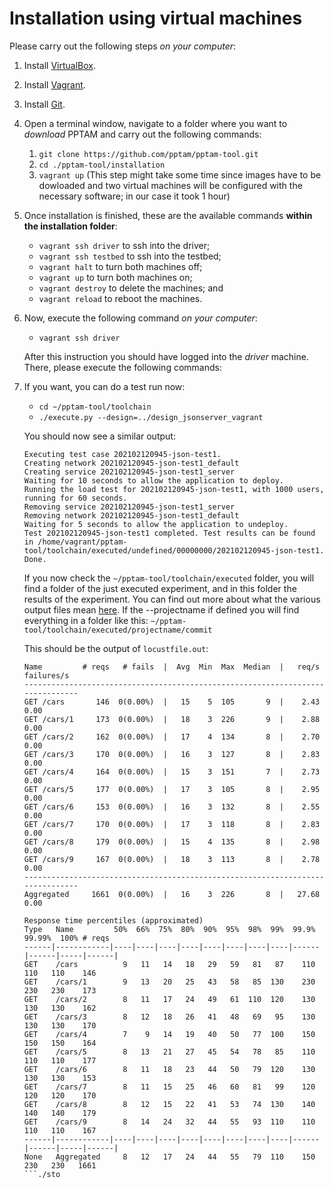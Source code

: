 # Installation using virtual machines

Please carry out the following steps *on your computer*:

1.  Install [VirtualBox](https://www.virtualbox.org).
2.  Install [Vagrant](https://www.vagrantup.com).
3.  Install [Git](https://git-scm.com/downloads).
4.  Open a terminal window, navigate to a folder where you want to *download* PPTAM and carry out the following commands:

    1.  `git clone https://github.com/pptam/pptam-tool.git`
    2.  `cd ./pptam-tool/installation`
    3.  `vagrant up` (This step might take some time since images have to be dowloaded and two virtual machines will be configured with the necessary software; in our case it took 1 hour)
    
5.  Once installation is finished, these are the available commands **within the installation folder**:

    - `vagrant ssh driver` to ssh into the driver;
    - `vagrant ssh testbed` to ssh into the testbed;
    - `vagrant halt` to turn both machines off;
    - `vagrant up` to turn both machines on; 
    - `vagrant destroy` to delete the machines; and
    - `vagrant reload` to reboot the machines.

6.  Now, execute the following command *on your computer*:

    - `vagrant ssh driver`

    After this instruction you should have logged into the *driver* machine. There, please execute the following commands:

7.  If you want, you can do a test run now:

    - `cd ~/pptam-tool/toolchain`
    - `./execute.py --design=../design_jsonserver_vagrant`

    You should now see a similar output:

    ```
    Executing test case 202102120945-json-test1.
    Creating network 202102120945-json-test1_default
    Creating service 202102120945-json-test1_server
    Waiting for 10 seconds to allow the application to deploy.
    Running the load test for 202102120945-json-test1, with 1000 users, running for 60 seconds.
    Removing service 202102120945-json-test1_server
    Removing network 202102120945-json-test1_default
    Waiting for 5 seconds to allow the application to undeploy.
    Test 202102120945-json-test1 completed. Test results can be found in /home/vagrant/pptam-tool/toolchain/executed/undefined/00000000/202102120945-json-test1.
    Done.
    ```

    If you now check the `~/pptam-tool/toolchain/executed` folder, you will find a folder of the just executed experiment, and in this folder the results of the experiment. You can find out more about what the various output files mean [here](./how_to_use.md).
    If the --projectname if defined you will find everything in a folder like this: `~/pptam-tool/toolchain/executed/projectname/commit`

    This should be the output of `locustfile.out`:
    ```
    Name         # reqs   # fails  |  Avg  Min  Max  Median  |   req/s failures/s
    -------------------------------------------------------------------------------
    GET /cars       146  0(0.00%)  |   15    5  105       9  |    2.43    0.00
    GET /cars/1     173  0(0.00%)  |   18    3  226       9  |    2.88    0.00
    GET /cars/2     162  0(0.00%)  |   17    4  134       8  |    2.70    0.00
    GET /cars/3     170  0(0.00%)  |   16    3  127       8  |    2.83    0.00
    GET /cars/4     164  0(0.00%)  |   15    3  151       7  |    2.73    0.00
    GET /cars/5     177  0(0.00%)  |   17    3  105       8  |    2.95    0.00
    GET /cars/6     153  0(0.00%)  |   16    3  132       8  |    2.55    0.00
    GET /cars/7     170  0(0.00%)  |   17    3  118       8  |    2.83    0.00
    GET /cars/8     179  0(0.00%)  |   15    4  135       8  |    2.98    0.00
    GET /cars/9     167  0(0.00%)  |   18    3  113       8  |    2.78    0.00
    -------------------------------------------------------------------------------
    Aggregated     1661  0(0.00%)  |   16    3  226       8  |   27.68    0.00

    Response time percentiles (approximated)
    Type   Name         50%  66%  75%  80%  90%  95%  98%  99%  99.9% 99.99%  100% # reqs
    ------|------------|----|----|----|----|----|----|----|----|------|------|-----|------|
    GET    /cars          9   11   14   18   29   59   81   87    110    110   110    146
    GET    /cars/1        9   13   20   25   43   58   85  130    230    230   230    173
    GET    /cars/2        8   11   17   24   49   61  110  120    130    130   130    162
    GET    /cars/3        8   12   18   26   41   48   69   95    130    130   130    170
    GET    /cars/4        7    9   14   19   40   50   77  100    150    150   150    164
    GET    /cars/5        8   13   21   27   45   54   78   85    110    110   110    177
    GET    /cars/6        8   11   18   23   44   50   79  120    130    130   130    153
    GET    /cars/7        8   11   15   25   46   60   81   99    120    120   120    170
    GET    /cars/8        8   12   15   22   41   53   74  130    140    140   140    179
    GET    /cars/9        8   14   24   32   44   55   93  110    110    110   110    167
    ------|------------|----|----|----|----|----|----|----|----|------|------|-----|------|
    None   Aggregated     8   12   17   24   44   55   79  110    150    230   230   1661
    ```./sto